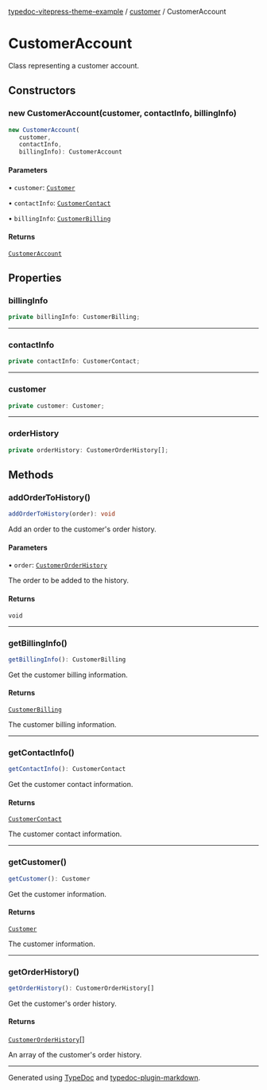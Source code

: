 [typedoc-vitepress-theme-example](../../index.md) / [customer](../index.md) / CustomerAccount

# CustomerAccount

Class representing a customer account.

## Constructors

### new CustomerAccount(customer, contactInfo, billingInfo)

```ts
new CustomerAccount(
   customer, 
   contactInfo, 
   billingInfo): CustomerAccount
```

#### Parameters

• `customer`: [`Customer`](../interfaces/Customer.md)

• `contactInfo`: [`CustomerContact`](../interfaces/CustomerContact.md)

• `billingInfo`: [`CustomerBilling`](../interfaces/CustomerBilling.md)

#### Returns

[`CustomerAccount`](CustomerAccount.md)

## Properties

### billingInfo

```ts
private billingInfo: CustomerBilling;
```

***

### contactInfo

```ts
private contactInfo: CustomerContact;
```

***

### customer

```ts
private customer: Customer;
```

***

### orderHistory

```ts
private orderHistory: CustomerOrderHistory[];
```

## Methods

### addOrderToHistory()

```ts
addOrderToHistory(order): void
```

Add an order to the customer's order history.

#### Parameters

• `order`: [`CustomerOrderHistory`](../interfaces/CustomerOrderHistory.md)

The order to be added to the history.

#### Returns

`void`

***

### getBillingInfo()

```ts
getBillingInfo(): CustomerBilling
```

Get the customer billing information.

#### Returns

[`CustomerBilling`](../interfaces/CustomerBilling.md)

The customer billing information.

***

### getContactInfo()

```ts
getContactInfo(): CustomerContact
```

Get the customer contact information.

#### Returns

[`CustomerContact`](../interfaces/CustomerContact.md)

The customer contact information.

***

### getCustomer()

```ts
getCustomer(): Customer
```

Get the customer information.

#### Returns

[`Customer`](../interfaces/Customer.md)

The customer information.

***

### getOrderHistory()

```ts
getOrderHistory(): CustomerOrderHistory[]
```

Get the customer's order history.

#### Returns

[`CustomerOrderHistory`](../interfaces/CustomerOrderHistory.md)[]

An array of the customer's order history.

***

Generated using [TypeDoc](https://typedoc.org) and [typedoc-plugin-markdown](https://typedoc-plugin-markdown.org).
